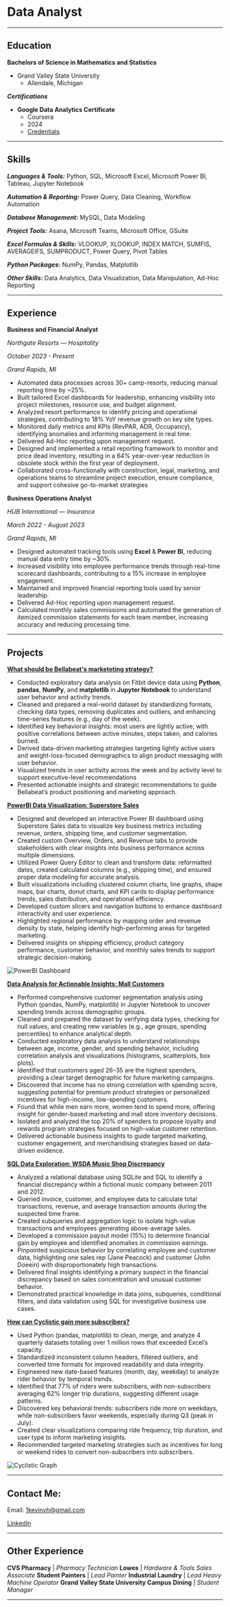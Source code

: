 # Data Analyst

---

## Education
**Bachelors of Science in Mathematics and Statistics**
- Grand Valley State University
  - Allendale, Michigan

***Certifications***
- **Google Data Analytics Certificate**
  - Coursera
  - 2024
  - [Credentials](https://www.credly.com/badges/8e006124-30fd-4f3b-ac73-278c676ca39b/public_url)

---

## Skills
***Languages & Tools:***    Python, SQL, Microsoft Excel, Microsoft Power BI, Tableau, Jupyter Notebook


***Automation & Reporting:***    Power Query, Data Cleaning, Workflow Automation


***Database Management:***    MySQL, Data Modeling


***Project Tools:***    Asana, Microsoft Teams, Microsoft Office, GSuite


***Excel Formulas & Skills:***    VLOOKUP, XLOOKUP, INDEX MATCH, SUMFIS, AVERAGEIFS, SUMPRODUCT, Power Query, Pivot Tables


***Python Packages:***    NumPy, Pandas, Matplotlib


***Other Skills:***    Data Analytics, Data Visualization, Data Manipulation, Ad-Hoc Reporting

---

## Experience
**Business and Financial Analyst** 

*Northgate Resorts — Hospitality*	

*October 2023 - Present*

*Grand Rapids, MI*

- Automated data processes across 30+ camp-resorts, reducing manual reporting time by ~25%.
- Built tailored Excel dashboards for leadership, enhancing visibility into project milestones, resource use, and budget alignment.
- Analyzed resort performance to identify pricing and operational strategies, contributing to 18% YoY revenue growth on key site types.
- Monitored daily metrics and KPIs (RevPAR, ADR, Occupancy), identifying anomalies and informing management in real time.
- Delivered Ad-Hoc reporting upon management request.
- Designed and implemented a retail reporting framework to monitor and price dead inventory, resulting in a 64% year-over-year reduction in obsolete stock within the first year of deployment.
- Collaborated cross-functionally with construction, legal, marketing, and operations teams to streamline project execution, ensure compliance, and support cohesive go-to-market strategies


**Business Operations Analyst**

*HUB International — Insurance*	

*March 2022 - August 2023*

*Grand Rapids, MI*

- Designed automated tracking tools using **Excel** & **Power BI**, reducing manual data entry time by ~30%.
- Increased visibility into employee performance trends through real-time scorecard dashboards, contributing to a 15% increase in employee engagement.
- Maintained and improved financial reporting tools used by senior leadership.
- Delivered Ad-Hoc reporting upon management request.
- Calculated monthly sales commissions and automated the generation of itemized commission statements for each team member, increasing accuracy and reducing processing time.

---

## Projects

**[What should be Bellabeat's marketeting strategy?](https://github.com/1kevinvh/CS-bellabeat-marketing.git)**
  - Conducted exploratory data analysis on Fitbit device data using **Python**, **pandas**, **NumPy**, and **matplotlib** in **Jupyter Notebook** to understand user behavior and activity trends.
  - Cleaned and prepared a real-world dataset by standardizing formats, checking data types, removing duplicates and outliers, and enhancing time-series features (e.g., day of the week).
  - Identified key behavioral insights: most users are lightly active, with positive correlations between active minutes, steps taken, and calories burned.
  - Derived data-driven marketing strategies targeting lightly active users and weight-loss-focused demographics to align product messaging with user behavior.
  - Visualized trends in user activity across the week and by activity level to support executive-level recommendations
  - Presented actionable insights and strategic recommendations to guide Bellabeat’s product positioning and marketing approach.

**[PowerBI Data Visualization: Superstore Sales](https://github.com/1kevinvh/PowerBI-Visualization.git)**
  - Designed and developed an interactive Power BI dashboard using Superstore Sales data to visualize key business metrics including revenue, orders, shipping time, and customer segmentation.
  - Created custom Overview, Orders, and Revenue tabs to provide stakeholders with clear insights into business performance across multiple dimensions.
  - Utilized Power Query Editor to clean and transform data: reformatted dates, created calculated columns (e.g., shipping time), and ensured proper data modeling for accurate analysis.
  - Built visualizations including clustered column charts, line graphs, shape maps, bar charts, donut charts, and KPI cards to display performance trends, sales distribution, and operational efficiency.
  - Developed custom slicers and navigation buttons to enhance dashboard interactivity and user experience.
  - Highlighted regional performance by mapping order and revenue density by state, helping identify high-performing areas for targeted marketing.
  - Delivered insights on shipping efficiency, product category performance, customer behavior, and monthly sales trends to support strategic decision-making.

![PowerBI Dashboard](/assets/img/Overview.png)
    
**[Data Analysis for Actionable Insights: Mall Customers](https://github.com/1kevinvh/Customer-Demographics-and-Spending-Behavior-Analysis.git)**
  - Performed comprehensive customer segmentation analysis using Python (pandas, NumPy, matplotlib) in Jupyter Notebook to uncover spending trends across demographic groups.
  - Cleaned and prepared the dataset by verifying data types, checking for null values, and creating new variables (e.g., age groups, spending percentiles) to enhance analytical depth.
  - Conducted exploratory data analysis to understand relationships between age, income, gender, and spending behavior, including correlation analysis and visualizations (histograms, scatterplots, box plots).
  - Identified that customers aged 26–35 are the highest spenders, providing a clear target demographic for future marketing campaigns.
  - Discovered that income has no strong correlation with spending score, suggesting potential for premium product strategies or personalized incentives for high-income, low-spending customers.
  - Found that while men earn more, women tend to spend more, offering insight for gender-based marketing and mall store inventory decisions.
  - Isolated and analyzed the top 20% of spenders to propose loyalty and rewards program strategies focused on high-value customer retention.
  - Delivered actionable business insights to guide targeted marketing, customer engagement, and merchandising strategies based on data-driven evidence.
    
**[SQL Data Exploration: WSDA Music Shop Discrepancy](https://github.com/1kevinvh/SQL-Data-Exploration.git)**
  - Analyzed a relational database using SQLite and SQL to identify a financial discrepancy within a fictional music company between 2011 and 2012.
  - Queried invoice, customer, and employee data to calculate total transactions, revenue, and average transaction amounts during the suspected time frame.
  - Created subqueries and aggregation logic to isolate high-value transactions and employees generating above-average sales.
  - Developed a commission payout model (15%) to determine financial gain by employee and identified anomalies in commission earnings.
  - Pinpointed suspicious behavior by correlating employee and customer data, highlighting one sales rep (Jane Peacock) and customer (John Doeein) with disproportionately high transactions.
  - Delivered final insights identifying a primary suspect in the financial discrepancy based on sales concentration and unusual customer behavior.
  - Demonstrated practical knowledge in data joins, subqueries, conditional filters, and data validation using SQL for investigative business use cases.

**[How can Cyclistic gain more subscribers?](https://github.com/1kevinvh/CS-cyclistic-subscribers.git)**
  - Used Python (pandas, matplotlib) to clean, merge, and analyze 4 quarterly datasets totaling over 1 million rows that exceeded Excel’s capacity.
  - Standardized inconsistent column headers, filtered outliers, and converted time formats for improved readability and data integrity.
  - Engineered new date-based features (month, day, weekday) to analyze rider behavior by temporal trends.
  - Identified that 77% of riders were subscribers, with non-subscribers averaging 62% longer trip durations, suggesting different usage patterns.
  - Discovered key behavioral trends: subscribers ride more on weekdays, while non-subscribers favor weekends, especially during Q3 (peak in July).
  - Created clear visualizations comparing ride frequency, trip duration, and user type to inform marketing insights.
  - Recommended targeted marketing strategies such as incentives for long or weekend rides to convert non-subscribers into subscribers.

![Cyclistic Graph](/assets/img/daily_avg_trip_duration.png)

---

## Contact Me:
Email: 1kevinvh@gmail.com

[LinkedIn](https://www.linkedin.com/in/vhkevin/)

---

## Other Experience

**CVS Pharmacy** | *Pharmacy Technician*
**Lowes** | *Hardware & Tools Sales Associate*
**Student Painters** | *Lead Painter*
**Industrial Laundry** | *Lead Heavy Machine Operator*
**Grand Valley State University Campus Dining** | *Student Manager*

---
